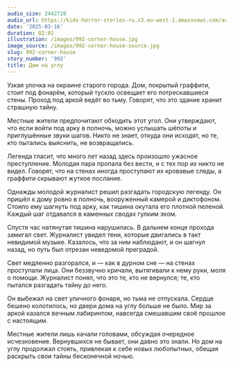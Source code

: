 ```yaml
---
audio_size: 2442720
audio_url: https://kids-horror-stories-ru.s3.eu-west-1.amazonaws.com/audio/992-corner-house.mp3
date: '2025-03-16'
duration: 02:02
illustration: /images/992-corner-house.jpg
image_source: /images/992-corner-house-source.jpg
slug: 992-corner-house
story_number: '992'
title: Дом на углу
---
```


Узкая улочка на окраине старого города. Дом, покрытый граффити, стоит под фонарём, который тускло освещает его потрескавшиеся стены. Проход под аркой ведёт во тьму. Говорят, что это здание хранит страшную тайну.

Местные жители предпочитают обходить этот угол. Они утверждают, что если войти под арку в полночь, можно услышать шёпоты и приглушённые звуки шагов. Никто не знает, откуда они исходят, но те, кто пытались выяснить, не возвращались.

Легенда гласит, что много лет назад здесь произошло ужасное преступление. Молодая пара пропала без вести, и с тех пор их никто не видел. Говорят, что на стенах иногда проступают их кровавые следы, а граффити скрывают жуткое послание.

Однажды молодой журналист решил разгадать городскую легенду. Он пришёл к дому ровно в полночь, вооруженный камерой и диктофоном. Стоило ему шагнуть под арку, как тишина окутала его плотной пеленой. Каждый шаг отдавался в каменных сводах гулким эхом.

Спустя час натянутая тишина нарушилась. В дальнем конце прохода замигал свет. Журналист увидел тени, которые двигались в такт невидимой музыке. Казалось, что за ним наблюдают, и он шагнул назад, но путь был отрезан неведомой преградой.

Свет медленно разгорался, и — как в дурном сне — на стенах проступали лица. Они беззвучно кричали, вытягивали к нему руки, моля о помощи. Журналист понял, что это те, кто не вернулся; те, кто пытался разгадать тайну до него.

Он выбежал на свет уличного фонаря, но тьма не отпускала. Сердце бешено колотилось, но двери дома на углу больше не было. Мир за аркой казался вечным лабиринтом, навсегда смешавшим своё прошлое с настоящим.

Местные жители лишь качали головами, обсуждая очередное исчезновение. Вернувшихся не бывает, они давно это знали. Но дом на углу продолжал стоять, привлекая к себе новых любопытных, обещая раскрыть свои тайны бесконечной ночью.
